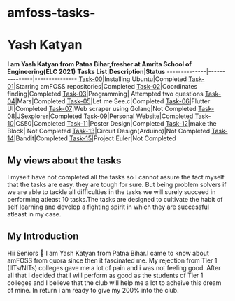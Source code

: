 # amfoss-tasks-
# Yash Katyan
**I am Yash Katyan from Patna Bihar,fresher at Amrita School of Engineering(ELC 2021)**
**Tasks List**|**Description**|**Status**
--------------|---------------|---------------
[Task-00](https://github.com/ydts2/amfoss-tasks/tree/master/Task-00)|Installing Ubuntu|Completed
[Task-01](https://github.com/ydts2/amfoss-tasks/tree/master/task-01)|Starring amFOSS repositories|Completed
[Task-02](https://github.com/ydts2/amfoss-tasks/tree/master/Task-02)|Coordinates finding|Completed
[Task-03](https://github.com/ydts2/amfoss-tasks/tree/master/Task-03)|Programming| Attempted two questions
[Task-04](https://github.com/ydts2/amfoss-tasks/tree/master/Task-04)|Mars|Completed
[Task-05](https://github.com/ydts2/amfoss-tasks/tree/master/Task-05)|Let me See.c|Completed
[Task-06](https://github.com/ydts2/amfoss-tasks/tree/master/Task-06)|Flutter UI|Completed
[Task-07](https://github.com/ydts2/amfoss-tasks/tree/master/Task-07)|Web scraper using Golang|Not Completed
[Task-08](https://github.com/ydts2/amfoss-tasks/tree/master/task-08)|JSexplorer|Completed
[Task-09](https://github.com/ydts2/amfoss-tasks/tree/master/task-09)|Personal Website|Completed
[Task-10](https://github.com/ydts2/amfoss-tasks/tree/master/task-10)|CS50|Completed
[Task-11](https://github.com/ydts2/amfoss-tasks/tree/master/Task-11)|Poster Design|Completed
[Task-12](https://github.com/ydts2/amfoss-tasks/tree/master/Task-12)|make the Block| Not Completed
[Task-13](https://github.com/ydts2/amfoss-tasks/tree/master/Task-13)|Circuit Design(Arduino)|Not Completed
[Task-14](https://github.com/ydts2/amfoss-tasks/tree/master/task-14)|Bandit|Completed
[Task-15](https://github.com/ydts2/amfoss-tasks/tree/master/Task-15)|Project Euler|Not Completed
## My views about the tasks
I myself have not completed all the tasks so I cannot assure the fact myself that the tasks are easy. they are tough for sure. But being problem solvers if we are able to tackle all difficulties in the tasks we will surely succeed in performing atleast 10 tasks.The tasks are designed to cultivate the habit of self learning and develop a fighting spirit in which they are successful atleast in my case.
## My Introduction
Hii Seniors :pray: I am Yash Katyan from Patna Bihar.I came to know about amFOSS from quora since then it fascinated me.
My rejection from Tier 1 (IITs/NITs) colleges gave me a lot of pain and i was not feeling good. After all that I decided that I will perform as good  as the students of Tier 1 colleges and I believe that the club will help me a lot to acheive this dream of mine. In return i am ready to give my 200% into the club.

